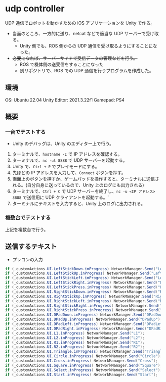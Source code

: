 # udp controller

UDP 通信でロボットを動かすための iOS アプリケーションを Unity で作る。

- 当面のところ、一方的に送り、netcat などで適当な UDP サーバーで受け取る。
  - Unity 側でも、ROS 側からの UDP 通信を受け取るようにすることになった。
- ~~必要になれば、サーバーサイドで受信データの管理などを行う。~~
  - ROS で機体側の送受信をすることになった
  - 別リポジトリで、ROS での UDP 通信を行うプログラムを作成した。

## 環境

OS: Ubuntu 22.04
Unity Editor: 2021.3.22f1
Gamepad: PS4

## 概要

### 一台でテストする

- Unity のデバッグは、Unity のエディター上で行う。

1. ターミナルで、`hostname -I` で IP アドレスを確認する。
2. ターミナルで、`nc -ul 8888` で UDP サーバーを起動する。
3. Unity で、`Ctrl + P` でプレイモードにする。
4. 先ほどの IP アドレスを入力して、`Connect` ボタンを押す。
5. 画面上のボタンを押すか、ゲームパッドを操作すると、ターミナルに送信される。(自分自身に送っているので、Unity 上のログにも出力される)
6. ターミナルで、`Ctrl + C` で UDP サーバーを終了し、`nc -u <IP アドレス> 8888` で送信用に UDP クライアントを起動する。`
7. ターミナルにテキストを入力すると、Unity 上のログに出力される。

### 複数台でテストする

上記を複数台で行う。

## 送信するテキスト

- プレコンの入力

```csharp
if (_customActions.UI.LeftStickDown.inProgress) NetworkManager.Send("LeftStickDown");
if (_customActions.UI.LeftStickUp.inProgress) NetworkManager.Send("LeftStickUp");
if (_customActions.UI.LeftStickLeft.inProgress) NetworkManager.Send("LeftStickLeft");
if (_customActions.UI.LeftStickRight.inProgress) NetworkManager.Send("LeftStickRight");
if (_customActions.UI.LeftStickPress.inProgress) NetworkManager.Send("LeftStickPress");
if (_customActions.UI.RightStickDown.inProgress) NetworkManager.Send("RightStickDown");
if (_customActions.UI.RightStickUp.inProgress) NetworkManager.Send("RightStickUp");
if (_customActions.UI.RightStickLeft.inProgress) NetworkManager.Send("RightStickLeft");
if (_customActions.UI.RightStickRight.inProgress) NetworkManager.Send("RightStickRight");
if (_customActions.UI.RightStickPress.inProgress) NetworkManager.Send("RightStickPress");
if (_customActions.UI.DPadDown.inProgress) NetworkManager.Send("DPadDown");
if (_customActions.UI.DPadUp.inProgress) NetworkManager.Send("DPadUp");
if (_customActions.UI.DPadLeft.inProgress) NetworkManager.Send("DPadLeft");
if (_customActions.UI.DPadRight.inProgress) NetworkManager.Send("DPadRight");
if (_customActions.UI.L1.inProgress) NetworkManager.Send("L1");
if (_customActions.UI.L2.inProgress) NetworkManager.Send("L2");
if (_customActions.UI.R1.inProgress) NetworkManager.Send("R1");
if (_customActions.UI.R2.inProgress) NetworkManager.Send("R2");
if (_customActions.UI.Triangle.inProgress) NetworkManager.Send("Triangle");
if (_customActions.UI.Circle.inProgress) NetworkManager.Send("Circle");
if (_customActions.UI.Cross.inProgress) NetworkManager.Send("Cross");
if (_customActions.UI.Square.inProgress) NetworkManager.Send("Square");
if (_customActions.UI.Select.inProgress) NetworkManager.Send("Select");
if (_customActions.UI.Start.inProgress) NetworkManager.Send("Start");
```
